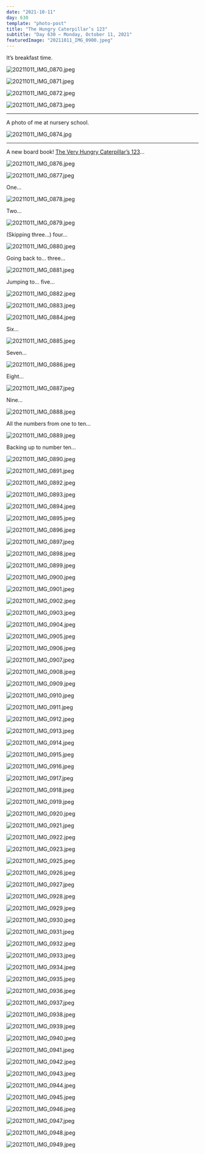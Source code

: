 ```yaml
---
date: "2021-10-11"
day: 630
template: "photo-post"
title: "The Hungry Caterpillar’s 123"
subtitle: "Day 630 – Monday, October 11, 2021"
featuredImage: "20211011_IMG_0900.jpeg"
---
```


It’s breakfast time.

![20211011_IMG_0870.jpeg](20211011_IMG_0870.jpeg)

![20211011_IMG_0871.jpeg](20211011_IMG_0871.jpeg)

![20211011_IMG_0872.jpeg](20211011_IMG_0872.jpeg)

![20211011_IMG_0873.jpeg](20211011_IMG_0873.jpeg)

<hr />

A photo of me at nursery school.

![20211011_IMG_0874.jpg](20211011_IMG_0874.jpg)

<hr />

A new board book! <a href="https://www.goodreads.com/book/show/32307906-the-very-hungry-caterpillar-s-123">The Very Hungry Caterpillar’s 123</a>…

![20211011_IMG_0876.jpeg](20211011_IMG_0876.jpeg)

![20211011_IMG_0877.jpeg](20211011_IMG_0877.jpeg)

One…

![20211011_IMG_0878.jpeg](20211011_IMG_0878.jpeg)

Two…

![20211011_IMG_0879.jpeg](20211011_IMG_0879.jpeg)

(Skipping three…) four…

![20211011_IMG_0880.jpeg](20211011_IMG_0880.jpeg)

Going back to… three…

![20211011_IMG_0881.jpeg](20211011_IMG_0881.jpeg)

Jumping to… five…

![20211011_IMG_0882.jpeg](20211011_IMG_0882.jpeg)

![20211011_IMG_0883.jpeg](20211011_IMG_0883.jpeg)

![20211011_IMG_0884.jpeg](20211011_IMG_0884.jpeg)

Six…

![20211011_IMG_0885.jpeg](20211011_IMG_0885.jpeg)

Seven…

![20211011_IMG_0886.jpeg](20211011_IMG_0886.jpeg)

Eight…

![20211011_IMG_0887.jpeg](20211011_IMG_0887.jpeg)

Nine…

![20211011_IMG_0888.jpeg](20211011_IMG_0888.jpeg)

All the numbers from one to ten…

![20211011_IMG_0889.jpeg](20211011_IMG_0889.jpeg)

Backing up to number ten…

![20211011_IMG_0890.jpeg](20211011_IMG_0890.jpeg)

![20211011_IMG_0891.jpeg](20211011_IMG_0891.jpeg)

![20211011_IMG_0892.jpeg](20211011_IMG_0892.jpeg)

![20211011_IMG_0893.jpeg](20211011_IMG_0893.jpeg)

![20211011_IMG_0894.jpeg](20211011_IMG_0894.jpeg)

![20211011_IMG_0895.jpeg](20211011_IMG_0895.jpeg)

![20211011_IMG_0896.jpeg](20211011_IMG_0896.jpeg)

![20211011_IMG_0897.jpeg](20211011_IMG_0897.jpeg)

![20211011_IMG_0898.jpeg](20211011_IMG_0898.jpeg)

![20211011_IMG_0899.jpeg](20211011_IMG_0899.jpeg)

![20211011_IMG_0900.jpeg](20211011_IMG_0900.jpeg)

![20211011_IMG_0901.jpeg](20211011_IMG_0901.jpeg)

![20211011_IMG_0902.jpeg](20211011_IMG_0902.jpeg)

![20211011_IMG_0903.jpeg](20211011_IMG_0903.jpeg)

![20211011_IMG_0904.jpeg](20211011_IMG_0904.jpeg)

![20211011_IMG_0905.jpeg](20211011_IMG_0905.jpeg)

![20211011_IMG_0906.jpeg](20211011_IMG_0906.jpeg)

![20211011_IMG_0907.jpeg](20211011_IMG_0907.jpeg)

![20211011_IMG_0908.jpeg](20211011_IMG_0908.jpeg)

![20211011_IMG_0909.jpeg](20211011_IMG_0909.jpeg)

![20211011_IMG_0910.jpeg](20211011_IMG_0910.jpeg)

![20211011_IMG_0911.jpeg](20211011_IMG_0911.jpeg)

![20211011_IMG_0912.jpeg](20211011_IMG_0912.jpeg)

![20211011_IMG_0913.jpeg](20211011_IMG_0913.jpeg)

![20211011_IMG_0914.jpeg](20211011_IMG_0914.jpeg)

![20211011_IMG_0915.jpeg](20211011_IMG_0915.jpeg)

![20211011_IMG_0916.jpeg](20211011_IMG_0916.jpeg)

![20211011_IMG_0917.jpeg](20211011_IMG_0917.jpeg)

![20211011_IMG_0918.jpeg](20211011_IMG_0918.jpeg)

![20211011_IMG_0919.jpeg](20211011_IMG_0919.jpeg)

![20211011_IMG_0920.jpeg](20211011_IMG_0920.jpeg)

![20211011_IMG_0921.jpeg](20211011_IMG_0921.jpeg)

![20211011_IMG_0922.jpeg](20211011_IMG_0922.jpeg)

![20211011_IMG_0923.jpeg](20211011_IMG_0923.jpeg)

![20211011_IMG_0925.jpeg](20211011_IMG_0925.jpeg)

![20211011_IMG_0926.jpeg](20211011_IMG_0926.jpeg)

![20211011_IMG_0927.jpeg](20211011_IMG_0927.jpeg)

![20211011_IMG_0928.jpeg](20211011_IMG_0928.jpeg)

![20211011_IMG_0929.jpeg](20211011_IMG_0929.jpeg)

![20211011_IMG_0930.jpeg](20211011_IMG_0930.jpeg)

![20211011_IMG_0931.jpeg](20211011_IMG_0931.jpeg)

![20211011_IMG_0932.jpeg](20211011_IMG_0932.jpeg)

![20211011_IMG_0933.jpeg](20211011_IMG_0933.jpeg)

![20211011_IMG_0934.jpeg](20211011_IMG_0934.jpeg)

![20211011_IMG_0935.jpeg](20211011_IMG_0935.jpeg)

![20211011_IMG_0936.jpeg](20211011_IMG_0936.jpeg)

![20211011_IMG_0937.jpeg](20211011_IMG_0937.jpeg)

![20211011_IMG_0938.jpeg](20211011_IMG_0938.jpeg)

![20211011_IMG_0939.jpeg](20211011_IMG_0939.jpeg)

![20211011_IMG_0940.jpeg](20211011_IMG_0940.jpeg)

![20211011_IMG_0941.jpeg](20211011_IMG_0941.jpeg)

![20211011_IMG_0942.jpeg](20211011_IMG_0942.jpeg)

![20211011_IMG_0943.jpeg](20211011_IMG_0943.jpeg)

![20211011_IMG_0944.jpeg](20211011_IMG_0944.jpeg)

![20211011_IMG_0945.jpeg](20211011_IMG_0945.jpeg)

![20211011_IMG_0946.jpeg](20211011_IMG_0946.jpeg)

![20211011_IMG_0947.jpeg](20211011_IMG_0947.jpeg)

![20211011_IMG_0948.jpeg](20211011_IMG_0948.jpeg)

![20211011_IMG_0949.jpeg](20211011_IMG_0949.jpeg)
